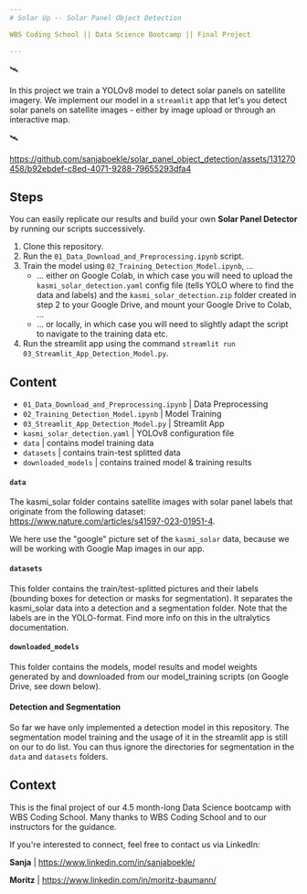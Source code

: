 ```yaml
---
# Solar Up -- Solar Panel Object Detection

WBS Coding School || Data Science Bootcamp || Final Project

---
```

🛰️ 

In this project we train a YOLOv8 model to detect solar panels on satellite imagery. We implement our model in a `streamlit` app that let's you detect solar panels on satellite images - either by image upload or through an interactive map.

🛰️ 






https://github.com/sanjaboekle/solar_panel_object_detection/assets/131270458/b92ebdef-c8ed-4071-9288-79655293dfa4





## Steps

You can easily replicate our results and build your own **Solar Panel Detector** by running our scripts successively.

1. Clone this repository.
2. Run the `01_Data_Download_and_Preprocessing.ipynb` script.
3. Train the model using `02_Training_Detection_Model.ipynb`, ...
    * ... either on Google Colab, in which case you will need to upload the `kasmi_solar_detection.yaml` config file (tells YOLO where to find the data and labels) and the `kasmi_solar_detection.zip` folder created in step 2 to your Google Drive, and mount your Google Drive to Colab, ...
    * ... or locally, in which case you will need to slightly adapt the script to navigate to the training data etc. 
4. Run the streamlit app using the command `streamlit run 03_Streamlit_App_Detection_Model.py`.




## Content
- `01_Data_Download_and_Preprocessing.ipynb` | Data Preprocessing
- `02_Training_Detection_Model.ipynb` | Model Training
- `03_Streamlit_App_Detection_Model.py` | Streamlit App
- `kasmi_solar_detection.yaml` | YOLOv8 configuration file
- `data` | contains model training data
- `datasets` | contains train-test splitted data
- `downloaded_models` | contains trained model & training results



#### `data`

The kasmi_solar folder contains satellite images with solar panel labels that originate from the following dataset: https://www.nature.com/articles/s41597-023-01951-4. 

We here use the "google" picture set of the `kasmi_solar` data, because we will be working with Google Map images in our app.


#### `datasets`

This folder contains the train/test-splitted pictures and their labels (bounding boxes for detection or masks for segmentation). It separates the kasmi_solar data into a detection and a segmentation folder.
Note that the labels are in the YOLO-format. Find more info on this in the ultralytics documentation.


#### `downloaded_models`

This folder contains the models, model results and model weights generated by and downloaded from our model_training scripts (on Google Drive, see down below).



#### Detection and Segmentation

So far we have only implemented a detection model in this repository. The segmentation model training and the usage of it in the streamlit app is still on our to do list. You can thus ignore the directories for segmentation in the `data` and `datasets` folders.



## Context
This is the final project of our 4.5 month-long Data Science bootcamp with WBS Coding School.
Many thanks to WBS Coding School and to our instructors for the guidance.

If you're interested to connect, feel free to contact us via LinkedIn:

**Sanja** | https://www.linkedin.com/in/sanjaboekle/

**Moritz** | https://www.linkedin.com/in/moritz-baumann/
